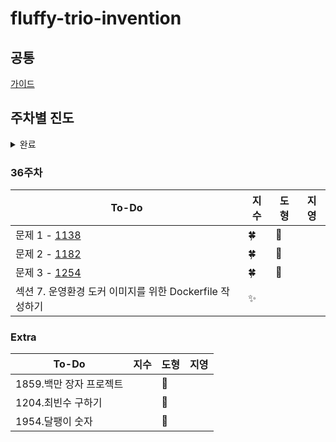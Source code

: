 # fluffy-trio-invention

## 공통
[가이드](./GUIDE.md)

## 주차별 진도


<details>
<summary>완료</summary>
<div markdown="1">

### 1주차
| To-Do | 지수 | 도형 | 지영 |
| ------- | ------- | ------ | ------ |
|1. 문자 찾기| ✨ | :snowflake: | 📕 |
|2. 대소문자 변환| ✨ | :hibiscus: | 📙 |
|3. 문장 속 단어| ✨ | :snowflake: | 📒 |
|4. 단어 뒤집기| ✨ | :hibiscus: | 📗 |
|5. 특정 문자 뒤집기| ✨ | :snowflake:| 📘 |
|문제 1 - 15904 | 🍀 | :hibiscus: | ✔ |
|문제 2 - 14584 | 🍀 | :snowflake: | ✔ |
|문제 3 - 1316  | 🍀 | :hibiscus: | ✔ |
  
  
### 2주차
| To-Do | 지수 | 도형 | 지영 |
| ------- | ------- | ------ | ------ |
|6. 중복 문자 제거| ✨ | :new_moon: | 📕 |
|7. 회문문자열| ✨ | :waxing_crescent_moon: | 📙 |
|8. 유효한 팰린드롬| ✨ | :first_quarter_moon: | 📒 |
|9. 숫자만 추출| ✨ | :waxing_gibbous_moon: | 📗 |
|10. 가장 짧은 문자거리| ✨ | :full_moon: | 📘 |
|문제 1 - 20540 | 🍀 | :waning_gibbous_moon: | ✔ |
|문제 2 - 20944 | 🍀 | :last_quarter_moon: | ✔ |
|문제 3 - 3028 | 🍀 | :waning_crescent_moon: | ✔ |
|특별 문제 - 가장 큰 수 |  |  |  |


### 3주차
| To-Do | 지수 | 도형 | 지영 |
| ------- | ------- | ------ | ------ |
|11. 문자열 압축| ✨ | :football: | 📕 |
|12. 암호| ✨ | :basketball: | 📙 |
|1. 큰 수 출력하기| ✨ | :soccer: | 📒 |
|2. 보이는 학생| ✨ | :baseball: | 📗 |
|3. 가위바위보| ✨ | :tennis: | 📘 |
|문제 1 - 10173 | 🍀 | :8ball: | ✔ |
|문제 2 - 5218 | 🍀 | :bowling: | ✔ |
|문제 3 - 2857 | 🍀 | :golf: | ✔ |


### 4주차
| To-Do | 지수 | 도형 | 지영 |
| ------- | ------- | ------ | ------ |
|4. 피보나치 수열| ✨ | :apple: | 📕 |
|5. 소수(에라토스테네스 체)| ✨ | :tangerine: | 📙 |
|6. 뒤집은 소수| ✨ | :lemon: | 📒  |
|7. 점수계산| ✨ | :melon: | 📗 |
|8. 등수구하기| ✨ | :grapes: | 📘 |
|문제 1 - 11383 | 🍀 | :green_apple: | ✔ |
|문제 2 - 1357 | 🍀 | :banana: | ✔ |
|문제 3 - 10205 | 🍀 | :cherries: | ✔ |


### 5주차
| To-Do | 지수 | 도형 | 지영 |
| ------- | ------- | ------ | ------ |
|9. 격자판 최대합| ✨ | :heart: | 📕 |
|10. 봉우리| ✨ | :yellow_heart: | 📙 |
|11. 임시반장정하기| ✨ | :green_heart: | 📒 |
|12. 멘토링| ✨ | :blue_heart: | 📗 |
|1. 두 배열 합치기| ✨ | :purple_heart: | 📘 |
|문제 1 - 5671 | 🍀 | :two_hearts: | ✔ |
|문제 2 - 14653 |  | :cupid: |  |
|문제 3 - 1769 | 🍀 | :sparkling_heart: | ✔ |


### 6주차
| To-Do | 지수 | 도형 | 지영 |
| ------- | ------- | ------ | ------ |
|2. 공통원소구하기| ✨ | :maple_leaf: | 📕 |
|3. 최대매출| ✨ | :mushroom: | 📙 |
|4. 연속부분순열| ✨ | :cactus: | 📒 |
|문제 1 - 2003 | 🍀 | :evergreen_tree: | ✔ |
|문제 2 - 2018 | 🍀 | :blossom: | ✔ |
|문제 3 - 2075 | 🍀 | :sunflower: | ✔ |
|문제 4 - 11728 | 🍀 | :palm_tree: | ✔ |


### 7주차
| To-Do | 지수 | 도형 | 지영 |
| ------- | ------- | ------ | ------ |
|5. 연속된 자연수의 합| ✨ | :fish: | 📕 |
|6. 연속된 자연수의 합(수학)| ✨ | :whale: | 📙 |
|7. 최대 길이 연속부분수열| ✨ | :dolphin: | 📒 |
|1. 학급회장| ✨ | :shell: | 📗 |
|2. 아나그램| ✨ | :blowfish: | 📘 |
|문제 1 - 2531 | 🍀 | :penguin: | ✔ |
|문제 2 - 7785 | 🍀 | :turtle: | ✔ |
|문제 3 - 17219 | 🍀 | :octopus: | ✔ |
|Android Unit 1 Pathway 1 | 💖 | :tropical_fish: | 💌 |

### 8주차
| To-Do | 지수 | 도형 | 지영 |
| ------- | ------- | ------ | ------ |
|3. 매출액의 종류| ✨ | :pizza: | 📕 |
|4. 모든 아나그램 찾기| ✨ | :hamburger: | 📙 |
|5. K번째 큰 수| ✨ | :fries: | 📒 |
|1. 올바른 괄호| ✨ | :spaghetti: | 📗 |
|2. 괄호문자제거| ✨ | :stew: | 📘 |
|문제 1 - 3077| 🍀 | :ice_cream: | ✔ |
|문제 2 - 11866| 🍀 | :cake: | ✔ |
|문제 3 - 4949| 🍀 | :custard: | ✔ |
|Android Unit 1 Pathway 2| 💖 | :cookie: | 💌 |
|Stack - https://youtu.be/whVUYv0Leg0| 🎶 | :chocolate_bar: | 👀 |
|Queue - https://youtu.be/W3jNbNGyjMs| 🎶 | :lollipop: | 👀 |


### 9주차
| To-Do | 지수 | 도형 | 지영 |
| ------- | ------- | ------ | ------ |
|3. 크레인 인형뽑기| ✨ | :spades: | 📕 |
|4. 후위식 연산| ✨ | :hearts: | 📙 |
|5. 쇠막대기| ✨ | :clubs: | 📒 |
|6. 공주구하기| ✨ | :diamonds: | 📗 |
|7. 교육과정설계| ✨ | :black_joker: | 📘 |
|8. 응급실| ✨ | :flower_playing_cards: | 📔 |
|문제 1 - 1966| 🍀 | :dart: | ✔ |
|문제 2 - 17952| 🍀 | :video_game: | ✔ |
|Android Unit 1 Pathway 3| 💖 | :game_die: | 💌 |
  
  
### 10주차
| To-Do | 지수 | 도형 | 지영 |
| ------- | ------- | ------ | ------ |
|1. 선택정렬| ✨ | :peach: | 📕 |
|2. 버블정렬| ✨ | :peach: | 📙 |
|3. 삽입정렬| ✨ | :peach: | 📒 |
|4. LRU| ✨ | :peach: | 📗 |
|5. 중복확인| ✨ | :peach: | 📘 |
|문제 1 - 2750| 🍀 | :snowflake: | ✔ |
|문제 2 - 1517|  | :snowflake: | ✔ |
|문제 3 - 2750| 🍀 | :snowflake: | ✔ |
|문제 4 - 1713| 🍀 | :snowflake: | ✔ |
|Android Unit 1 Pathway 4| 💖 | :snowflake: | 💌 |
  
  
### 11주차
| To-Do | 지수 | 도형 | 지영 |
| ------- | ------- | ------ | ------ |
|6. 장난꾸러기| ✨ | :peach: | 📕 |
|7. 좌표정렬| ✨ | :peach: | 📙 |
|8. 이분검색| ✨ | :peach: | 📒 |
|9. 뮤직비디오| ✨ | :peach: | 📗 |
|10. 마구간 정하기| ✨ | :peach: | 📘 |
|문제 1 - 10815| 🍀 | :snowflake: | ✔ |
|문제 2 - 11651| 🍀 | :snowflake: | ✔ |
|문제 3 - 1654| 🍀 | :snowflake: | ✔ |
|Android Unit 2 Pathway 1| 💖 | :snowflake: | 💌 |

  
### 12주차
| To-Do | 지수 | 도형 | 지영 |
| ------- | ------- | ------ | ------ |
|1. 재귀함수| ✨ | :peach: | 📕 |
|2. 이진수 출력| ✨ | :peach: | 📙 |
|3. 팩토리얼| ✨ | :peach: | 📒 |
|4. 피보나치 재귀| ✨ | :peach: | 📗 |
|문제 1 - 17478| 🍀 | :snowflake: | ✔ |
|문제 2 - 10994|  | :snowflake: | ✔ |
|문제 3 - 2630| 🍀 | :snowflake: | ✔ |
|Android Unit 2 Pathway 2|  | :snowflake: | 💌 |
  
  
### 13주차
| To-Do | 지수 | 도형 | 지영 |
| ------- | ------- | ------ | ------ |
|5. 이진트리순회(DFS)| ✨ | :peach: | 📕 |
|6. 부분집합 구하기(DFS)| ✨ | :peach: | 📙 |
|7. 이진트리 레벨탐색(BFS)| ✨ | :peach: | 📒 |
|8. 송아지 찾기1(BFS)| ✨ | :peach: | 📗 |
|9. Tree 말단노드까지의 가장 짧은 경로(DFS)| ✨ | :peach: | 📘 |
|10. Tree 말단노드까지의 가장 짧은 경로(BFS)| ✨ | :peach: | 📔 |
|문제 1 - 1780| 🍀 | :snowflake: |  |
|문제 2 - 19947|  | :snowflake: |  |
|문제 3 - 4779|  | :snowflake: |  |
|CS Study 1 - 로그인| 💕 | :maple_leaf: | 💌 |
 
  
### 14주차
| To-Do | 지수 | 도형 | 지영 |
| ------- | ------- | ------ | ------ |
|11. 그래프와 인접행렬| ✨ | :peach: | 📕 |
|12. 경로탐색(DFS)| ✨ | :peach: | 📙 |
|13. 경로탐색(인접리스트, ArrayList)| ✨ | :peach: | 📒 |
|14. 그래프 최단거리(BFS)| ✨ | :peach: | 📗 |
|문제 1 - 1012(DFS)| 🍀 | :snowflake: | ✔ |
|문제 2 - 2583(DFS)| 🍀 | :snowflake: | ✔ |
|문제 3 - 1012(BFS)| 🍀 | :snowflake: | ✔ |
|문제 4 - 2583(BFS)| 🍀 | :snowflake: | ✔ |
|CS Study 2 - 로그인| 💕 | :maple_leaf: | 💌 |
  

### 15주차
| To-Do | 지수 | 도형 | 지영 |
| ------- | ------- | ------ | ------ |
|1. 합이 같은 부분집합| ✨ | :peach: | 📕 |
|2. 바둑이 승차| ✨ | :peach: | 📙 |
|3. 최대점수 구하기| ✨ | :peach: | 📒 |
|4. 중복순열| ✨ | :peach: | 📗 |
|5. 동전교환| ✨ | :peach: | 📘 |
|문제 1 - 2630| 🍀 | :snowflake: | ✔ |
|문제 2 - 1780| 🍀 | :snowflake: | ✔ |
|문제 3 - 1759| 🍀 | :snowflake: | ✔ |
|CS Study 3 - 로그인 구현|  |  |  | 
  

### 16주차
| To-Do | 지수 | 도형 | 지영 |
| ------- | ------- | ------ | ------ |
|6. 순열 구하기| ✨ | :peach: | 📕 |
|7. 조합수| ✨ | :peach: | 📙 |
|8. 수열 추측하기| ✨ | :peach: | 📒 |
|9. 조합 구하기| ✨ | :peach: | 📗 |
|1. 씨름선수| ✨ | :peach: | 📘 |
|2. 회의실 배정| ✨ | :peach: | 📔 |
|문제 1 - 4779|  | :snowflake: | ✔ |
|React - 자바스크립트 새로고침| 💖 | :snowflake: | 💌 | 
  

### 17주차
| To-Do | 지수 | 도형 | 지영 |
| ------- | ------- | ------ | ------ |
|10. 미로탐색(DFS)| ✨ | :peach: |  |
|11. 미로의 최단거리 통로(BFS)| ✨ | :peach: |  |
|12. 토마토(BFS)| ✨ | :peach: |  |
|3. 결혼식| ✨ | :peach: |  |
|4. 최대수입스케쥴| ✨ | :peach: |  |
|5. 다익스트라 알고리즘| ✨ | :peach: |  |
|문제 1 - 1026| 🍀 | :snowflake: |  |
|React - 470/461| 💖 | :snowflake: |  |


### 18주차
| To-Do | 지수 | 도형 | 지영 |
| ------- | ------- | ------ | ------ |
|13. 섬나라 아일랜드(DFS)| ✨ | :peach: |  |
|14. 섬나라 아일랜드(BFS)| ✨ | :peach: |  |
|15. 피자배달거리(DFS)| ✨ | :peach: |  |
|6. 친구인가(Union&Find)| ✨ | :peach: |  |
|7. 원더랜드(크루스칼 : Union&Find)| ✨ | :peach: |  |
|8. 원더랜드(프림 : PriorityQueue)| ✨ | :peach: |  |
|문제 1 - 11399| 🍀 | :snowflake: |  |
|React - 473/465| 💖 | :snowflake: |  |


### 19주차
| To-Do | 지수 | 도형 | 지영 |
| ------- | ------- | ------ | ------ |
|1. 계단오르기| ✨ | :peach: |  |
|2. 돌다리 건너기| ✨ | :peach: |  |
|3. 최대부분증가수열| ✨ | :peach: |  |
|4. 가장 높은 탑 쌓기| ✨ | :peach: |  |
|5. 동전교환| ✨ | :peach: |  |
|6. 최대점수 구하기| ✨ | :peach: |  |
|React - 478/471| 💖 | :snowflake: |  |
  

### 20주차
| To-Do | 지수 | 도형 | 지영  |
| ------- | ------- | ------ |-----|
|Week 1 - Problem 1| ✨ | :peach: | 🎶  |
|Week 1 - Problem 2| ✨ | :peach: | 🎶  |
|Week 1 - Problem 3| ✨ | :peach: | 🎶  |
|Week 1 - Problem 4| ✨ | :peach: | 🎶  |
|Week 1 - Problem 5| ✨ | :peach: | 🎶  |
|Week 1 - Problem 6| ✨ | :peach: | 🎶  |
|Week 1 - Problem 7| ✨ | :peach: | 🎶  |
|Week 1 - Mock Test| 🍀 | :snowflake: | 🎁  |
|React - 485/478| 💖 | :snowflake: |     |


### 21주차
| To-Do | 지수 | 도형 | 지영 |
| ------- | ------- | ------ | ------ |
|Week 2 - Problem 1| ✨ | :hibiscus: | 🎀 |
|Week 2 - Problem 2| ✨ | :hibiscus: | 🎀 |
|Week 2 - Problem 3| ✨ | :hibiscus: | 🎀 |
|Week 2 - Problem 4| ✨ | :hibiscus: | 🎀 |
|Week 2 - Problem 5| ✨ | :hibiscus: | 🎀 |
|Week 2 - Problem 6| ✨ | :four_leaf_clover: | 🎀 |
|Week 2 - Problem 7| ✨ | :four_leaf_clover: | 🎀 |
|Week 2 - Problem 8| ✨ | :four_leaf_clover: | 🎀 |
|Week 2 - Mock Test| 🍀 | :four_leaf_clover: | 🎁 |
|React - 490/483|  | :four_leaf_clover: |  |

  
### 22주차
| To-Do | 지수 | 도형 | 지영 |
| ------- | ------- | ------ | ------ |
|Week 3 - Problem 1| ✨ | :hibiscus: | 🍭 |
|Week 3 - Problem 2| ✨ | :hibiscus: | 🍭 |
|Week 3 - Problem 3| ✨ | :hibiscus: | 🍭 |
|Week 3 - Problem 4| ✨ | :hibiscus: | 🍭 |
|Week 3 - Problem 5| ✨ | :hibiscus: | 🍭 |
|Week 3 - Problem 6| ✨ | :hibiscus: | 🍭 |
|Week 3 - Problem 7| ✨ | :hibiscus: | 🍭 |
|Week 3 - Problem 8| ✨ | :hibiscus: | 🍭 |
|Week 3 - Mock Test| 🍀 | :four_leaf_clover: |  |
|React - 리액트 기초 및 실습 컴포넌트|  | :four_leaf_clover: | 💌 |
|React - 리액트 State 및 이벤트 다루기|  | :four_leaf_clover: | 💌 |
|React - 렌더링 리스트 및 조건부 Content (70/66)|  | :four_leaf_clover: |  |  
  

### 23주차
| To-Do | 지수 | 도형 | 지영 |
| ------- | ------- |----| ------ |
|Week 4 - Problem 1| ✨ | 🌼 | 🎇 |
|Week 4 - Problem 2| ✨ | 🌻 | 🎇 |
|Week 4 - Problem 3| ✨ | 🌼 | 🎇 |
|Week 4 - Problem 4| ✨ | 🌻 | 🎇 |
|Week 4 - Problem 5| ✨ | 🌼 | 🎇 |
|Week 4 - Problem 6| ✨ | 🌻 | 🎇 |
|Week 4 - Problem 7| ✨ | 🌼 | 🎇 |
|Week 4 - Problem 8| ✨ | 🌻 | 🎇 |
|Week 4 - Mock Test| 🍀 | 🍁 | 🎁 |

  
### 24주차
| To-Do | 지수 | 도형 | 지영 |
| ------- | ------- | ------ | ------ |
|Week 5 - Problem 1| ✨ | 🌼 | 🎶 |
|Week 5 - Problem 2| ✨ | 🌻 | 🎶 |
|Week 5 - Problem 3| ✨ | 🌼 | 🎶 |
|Week 5 - Problem 4| ✨ | 🌻 | 🎶 |
|Week 5 - Problem 5| ✨ | 🌼 | 🎶 |
|Week 5 - Problem 6| ✨ | 🌻 | 🎶 |
|Week 5 - Problem 7| ✨ | 🌼 | 🎶 |
|Week 5 - Problem 8| ✨ | 🌻 | 🎶 |
|Week 5 - Mock Test| 🍀 | 🌼 | 🎁 |
|React - 렌더링 리스트 및 조건부 Content|  | 🍁 |  |
|React - 리액트 컴포넌트 스타일링|  | 🍁 |  |
|React - 리액트 앱 디버깅하기|  | 🍁 |  |
  

### 25주차
| To-Do | 지수 | 도형 | 지영 |
| ------- | ------- | ------ | ------ |
|Week 6 - Problem 1| ✨ | 🌼 | 🎀 |
|Week 6 - Problem 2| ✨ | 🌻 | 🎀 |
|Week 6 - Problem 3| ✨ | 🌼 | 🎀 |
|Week 6 - Problem 4| ✨ | 🌻 | 🎀 |
|Week 6 - Problem 5| ✨ | 🌼 | 🎀 |
|Week 6 - Problem 6| ✨ | 🌻 | 🎀 |
|Week 6 - Problem 7| ✨ | 🌼 | 🎀 |
|Week 6 - Problem 8| ✨ | 🌻 | 🎀 |
|Week 6 - Mock Test| 🍀 | 🌼 |  |


### 26주차
| To-Do | 지수 | 도형 | 지영 |
| ------- | ------- | ------ | ------ |
|문제 1 - 5622 | 🍀 | 🌻 | 🎈 |
|문제 2 - 5347 | 🍀 | 🌻 | 🎈 |
|문제 3 - 6502 | 🍀 | 🌻 | 🎈 |
|섹션 1. 데이터과학 소개 및 환경 구축| ✨ | 🌼 |  |
|섹션 2. 엘라스틱서치 (ElasticSearch)| ✨ | 🌼 |  |
|React - 연습하기:연습 프로젝트 완료|  |  |  |


### 27주차
| To-Do | 지수 | 도형 | 지영 |
| ------- | ------- | ------ | ------ |
|문제 1 - 8974 | 🍀 | 🌻 | 🎈 |
|문제 2 - 7572 | 🍀 | 🌻 | 🎈 |
|문제 3 - 5618 | 🍀 | 🌻 |  |
|섹션 3. 키바나 (Kibana)| ✨ | 🌼 |  |
|섹션 4. 로그스테시 (Logstash)| ✨ | 🌼 |  |


### 28주차
| To-Do | 지수 | 도형 | 지영 |
| ------- | ------- | ------ | ------ |
|문제 1 - 2965 | 🍀 | 🌻 |  |
|문제 2 - 2998 | 🍀 | 🌻 |  |
|문제 3 - 4641 | 🍀 | 🌻 |  |


### 29주차
| To-Do | 지수 | 도형 | 지영 |
| ------- | ------- | ------ | ------ |
|문제 1 - 4948 | 🍀 | 🌻 | 🎈 |
|문제 2 - 11729 | 🍀 | 🌻 | 🎈 |
|문제 3 - 1057 | 🍀 | 🌻 | 🎈 |
|섹션 0. 강의 소개| ✨ | 🌼 | 💐 |
|섹션 1. 도커와 AWS 업데이트로 인해 변화된 것들| ✨ | 🌼 | 💐 |
|섹션 2. 도커 기본| ✨ | 🌼 | 💐 |


### 30주차
| To-Do | 지수 | 도형 | 지영 |
| ------- | ------- | ------ | ------ |
|문제 1 - 2979 | 🍀 | 🌻 | 🌠 |
|문제 2 - 11170 | 🍀 | 🌻 | 🌠 |
|문제 3 - 13410 | 🍀 | 🌻 | 🌠 |
|섹션 3. 기본적인 도커 클라이언트 명령어 알아보기| ✨ | 🌼 |  |  


### 31주차
| To-Do | 지수 | 도형 | 지영 |
| ------- | ------- | ------ | ------ |
|문제 1 - [1940](https://www.acmicpc.net/problem/1940) | 🍀 | 🌻 | 🌠 |
|문제 2 - [2535](https://www.acmicpc.net/problem/2535) | 🍀 | 🌻 | 🌠 |
|문제 3 - [4673](https://www.acmicpc.net/problem/4673) | 🍀 | 🌻 |  |
|섹션 4. 직접 도커 이미지를 만들어 보기| ✨ | 🌼 |  |  


### 32주차
| To-Do | 지수 | 도형 | 지영 |
| ------- | ------- | ------ | ------ |
|문제 1 - [11659](https://www.acmicpc.net/problem/11659) | 🍀 | 🌻 |  |
|문제 2 - [11966](https://www.acmicpc.net/problem/11966) | 🍀 | 🌻 |  |
|문제 3 - [12836](https://www.acmicpc.net/problem/12836) | 🍀 | 🌻 |  |
|섹션 5. Package.json 파일이 없다고 나오는 이유| ✨ | 🌼 |  |


### 33주차
| To-Do | 지수 | 도형 | 지영 |
| ------- | ------- | ------ | ------ |
|문제 1 - [1309](https://www.acmicpc.net/problem/1309) | 🍀 | 🌻 |  |
|문제 2 - [1748](https://www.acmicpc.net/problem/1748) | 🍀 | 🌻 |  |
|문제 3 - [1935](https://www.acmicpc.net/problem/1935) | 🍀 | 🌻 |  |
|섹션 5. Docker Volume에 대하여| ✨ | 🌼 |  |

 
### 34주차
| To-Do | 지수 | 도형 | 지영 |
| ------- | ------- | ------ | ------ |
|문제 1 - [3986](https://www.acmicpc.net/problem/3986) | 🍀 | 🌻 | 🌠 |
|문제 2 - [16237](https://www.acmicpc.net/problem/16237) |  | 🌻 |  |
|문제 3 - [10974](https://www.acmicpc.net/problem/10974) | 🍀 | 🌻 | 🌠 |
|섹션 6. Docker Compose| ✨ |  |  |


### 35주차
| To-Do | 지수 | 도형 | 지영 |
| ------- | ------- | ------ | ------ |
|문제 1 - [2210](https://www.acmicpc.net/problem/2210) | 🍀 | 🌻 | 🌠 |
|문제 2 - [2578](https://www.acmicpc.net/problem/2578) | 🍀 | 🌻 | 🌠 |
|문제 3 - [9935](https://www.acmicpc.net/problem/9935) | 🍀 | 🌻 | 🌠 |
|섹션 7. 도커 볼륨을 이용한 소스 코드 변경| ✨ |  |  |
  
  
</div>
</details>


### 36주차
| To-Do | 지수 | 도형 | 지영 |
| ------- | ------- | ------ | ------ |
|문제 1 - [1138](https://www.acmicpc.net/problem/1138) | 🍀 | 🌻 |  |
|문제 2 - [1182](https://www.acmicpc.net/problem/1182) | 🍀 | 🌻 |  |
|문제 3 - [1254](https://www.acmicpc.net/problem/1254) | 🍀 | 🌻 |  |
|섹션 7. 운영환경 도커 이미지를 위한 Dockerfile 작성하기| ✨ |  |  |


### Extra
| To-Do | 지수 | 도형 | 지영 |
| ------- | ------- | ------ | ------ |
|1859.백만 장자 프로젝트|  | :paw_prints: |  |
|1204.최빈수 구하기|  | :paw_prints: |  |
|1954.달팽이 숫자|  | :paw_prints: |  |
